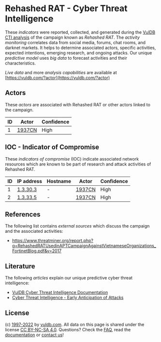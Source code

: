# Rehashed RAT - Cyber Threat Intelligence

These _indicators_ were reported, collected, and generated during the [VulDB CTI analysis](https://vuldb.com/?kb.cti) of the campaign known as _Rehashed RAT_. The _activity monitoring_ correlates data from social media, forums, chat rooms, and darknet markets. It helps to determine associated actors, specific activities, expected intentions, emerging research, and ongoing attacks. Our unique _predictive model_ uses _big data_ to forecast activities and their characteristics.

_Live data_ and more _analysis capabilities_ are available at [https://vuldb.com/?actor](https://vuldb.com/?actor)

## Actors

These _actors_ are associated with Rehashed RAT or other actors linked to the campaign.

ID | Actor | Confidence
-- | ----- | ----------
1 | [1937CN](https://vuldb.com/?actor.1937cn) | High

## IOC - Indicator of Compromise

These _indicators of compromise_ (IOC) indicate associated network resources which are known to be part of research and attack activities of Rehashed RAT.

ID | IP address | Hostname | Actor | Confidence
-- | ---------- | -------- | ----- | ----------
1 | [1.3.30.3](https://vuldb.com/?ip.1.3.30.3) | - | [1937CN](https://vuldb.com/?actor.1937cn) | High
2 | [1.3.33.5](https://vuldb.com/?ip.1.3.33.5) | - | [1937CN](https://vuldb.com/?actor.1937cn) | High

## References

The following list contains _external sources_ which discuss the campaign and the associated activities:

* https://www.threatminer.org/report.php?q=RehashedRATUsedinAPTCampaignAgainstVietnameseOrganizations_FortinetBlog.pdf&y=2017

## Literature

The following _articles_ explain our unique predictive cyber threat intelligence:

* [VulDB Cyber Threat Intelligence Documentation](https://vuldb.com/?kb.cti)
* [Cyber Threat Intelligence - Early Anticipation of Attacks](https://www.scip.ch/en/?labs.20201022)

## License

(c) [1997-2022](https://vuldb.com/?kb.changelog) by [vuldb.com](https://vuldb.com/?kb.about). All data on this page is shared under the license [CC BY-NC-SA 4.0](https://creativecommons.org/licenses/by-nc-sa/4.0/). Questions? Check the [FAQ](https://vuldb.com/?kb.faq), read the [documentation](https://vuldb.com/?kb) or [contact us](https://vuldb.com/?contact)!
